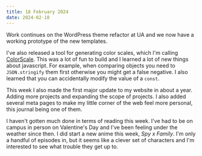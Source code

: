```yaml
---
title: 18 February 2024
date: 2024-02-18
---
```


Work continues on the WordPress theme refactor at UA and we now have a working prototype of the new templates.

I've also released a tool for generating color scales, which I'm calling [ColorScale](https://colorscale.app). This was a lot of fun to build and I learned a lot of new things about javascript. For example, when comparing objects you need to `JSON.stringify` them first otherwise you might get a false negative. I also learned that you can accidentally modify the value of a `const`.

This week I also made the first major update to my website in about a year. Adding more projects and expanding the scope of projects. I also added several meta pages to make my little corner of the web feel more personal, this journal being one of them.

I haven't gotten much done in terms of reading this week. I've had to be on campus in person on Valentine's Day and I've been feeling under the weather since then. I did start a new anime this week, *Spy x Family*. I'm only a handful of episodes in, but it seems like a clever set of characters and I'm interested to see what trouble they get up to.
